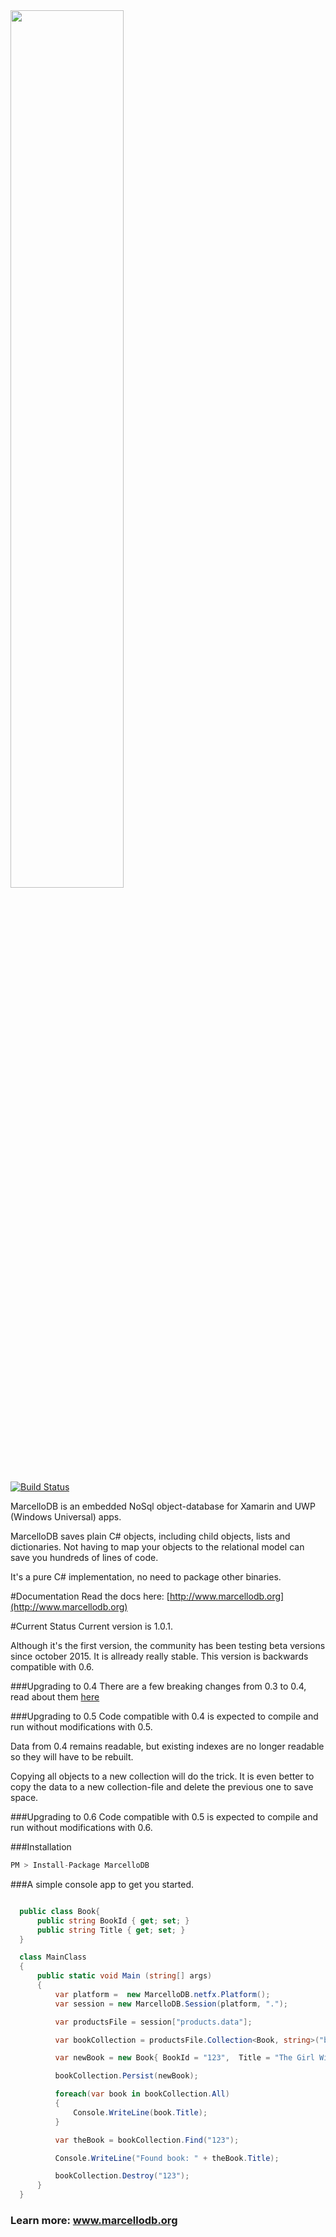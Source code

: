 
<img  width="60%" src="http://markmeeus.github.io/MarcelloDB/images/logo/logo_blue.svg"/>

[![Build Status](https://travis-ci.org/markmeeus/MarcelloDB.svg?branch=master)](https://travis-ci.org/markmeeus/MarcelloDB)

MarcelloDB is an embedded NoSql object-database for Xamarin and  UWP (Windows Universal) apps.

MarcelloDB saves plain C# objects, including child objects, lists and dictionaries.
Not having to map your objects to the relational model can save you hundreds of lines of code.

It's a pure C# implementation, no need to package other binaries.

#Documentation
Read the docs here: [http://www.marcellodb.org](http://www.marcellodb.org)

#Current Status
Current version is 1.0.1.

Although it's the first version, the community has been testing beta versions since october 2015. It is allready really stable. This version is backwards compatible with 0.6.

###Upgrading to 0.4
There are a few breaking changes from 0.3 to 0.4, read about them [here](http://www.marcellodb.org/upgrade04.html)

###Upgrading to 0.5
Code compatible with 0.4 is expected to compile and run without modifications with 0.5.

Data from 0.4 remains readable, but existing indexes are no longer readable so they will have to be rebuilt.

Copying all objects to a new collection will do the trick. It is even better to copy the data to a new collection-file and delete the previous one to save space.

###Upgrading to 0.6
Code compatible with 0.5 is expected to compile and run without modifications with 0.6.

###Installation
```cs
PM > Install-Package MarcelloDB
```

###A simple console app to get you started.

```cs

  public class Book{
      public string BookId { get; set; }
      public string Title { get; set; }
  }

  class MainClass
  {
      public static void Main (string[] args)
      {
          var platform =  new MarcelloDB.netfx.Platform();
          var session = new MarcelloDB.Session(platform, ".");

          var productsFile = session["products.data"];

          var bookCollection = productsFile.Collection<Book, string>("books", book => book.BookId);

          var newBook = new Book{ BookId = "123",  Title = "The Girl With The Dragon Tattoo" };

          bookCollection.Persist(newBook);

          foreach(var book in bookCollection.All)
          {
              Console.WriteLine(book.Title);
          }

          var theBook = bookCollection.Find("123");

          Console.WriteLine("Found book: " + theBook.Title);

          bookCollection.Destroy("123");
      }
  }

```
### Learn more: www.marcellodb.org
